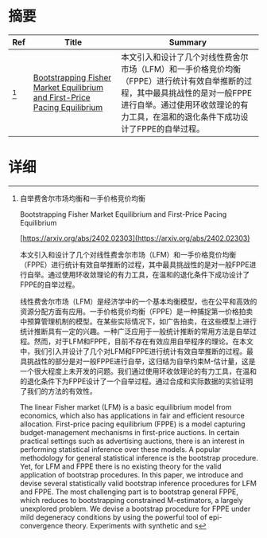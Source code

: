 # 摘要

| Ref | Title | Summary |
| --- | --- | --- |
| [^1] | [Bootstrapping Fisher Market Equilibrium and First-Price Pacing Equilibrium](https://arxiv.org/abs/2402.02303) | 本文引入和设计了几个对线性费舍尔市场（LFM）和一手价格竞价均衡（FPPE）进行统计有效自举推断的过程，其中最具挑战性的是对一般FPPE进行自举。通过使用环收敛理论的有力工具，在温和的退化条件下成功设计了FPPE的自举过程。 |

# 详细

[^1]: 自举费舍尔市场均衡和一手价格竞价均衡

    Bootstrapping Fisher Market Equilibrium and First-Price Pacing Equilibrium

    [https://arxiv.org/abs/2402.02303](https://arxiv.org/abs/2402.02303)

    本文引入和设计了几个对线性费舍尔市场（LFM）和一手价格竞价均衡（FPPE）进行统计有效自举推断的过程，其中最具挑战性的是对一般FPPE进行自举。通过使用环收敛理论的有力工具，在温和的退化条件下成功设计了FPPE的自举过程。

    

    线性费舍尔市场（LFM）是经济学中的一个基本均衡模型，也在公平和高效的资源分配方面有应用。一手价格竞价均衡（FPPE）是一种捕捉第一价格拍卖中预算管理机制的模型。在某些实际情况下，如广告拍卖，在这些模型上进行统计推断具有一定的兴趣。一种广泛应用于一般统计推断的常用方法是自举过程。然而，对于LFM和FPPE，目前不存在有效应用自举程序的理论。在本文中，我们引入并设计了几个对LFM和FPPE进行统计有效自举推断的过程。最具挑战性的部分是对一般FPPE进行自举，这归结为自举约束M-估计量，这是一个很大程度上未开发的问题。我们通过使用环收敛理论的有力工具，在温和的退化条件下为FPPE设计了一个自举过程。通过合成和实际数据的实验证明了我们的方法的有效性。

    The linear Fisher market (LFM) is a basic equilibrium model from economics, which also has applications in fair and efficient resource allocation. First-price pacing equilibrium (FPPE) is a model capturing budget-management mechanisms in first-price auctions. In certain practical settings such as advertising auctions, there is an interest in performing statistical inference over these models. A popular methodology for general statistical inference is the bootstrap procedure. Yet, for LFM and FPPE there is no existing theory for the valid application of bootstrap procedures. In this paper, we introduce and devise several statistically valid bootstrap inference procedures for LFM and FPPE. The most challenging part is to bootstrap general FPPE, which reduces to bootstrapping constrained M-estimators, a largely unexplored problem. We devise a bootstrap procedure for FPPE under mild degeneracy conditions by using the powerful tool of epi-convergence theory. Experiments with synthetic and s
    

